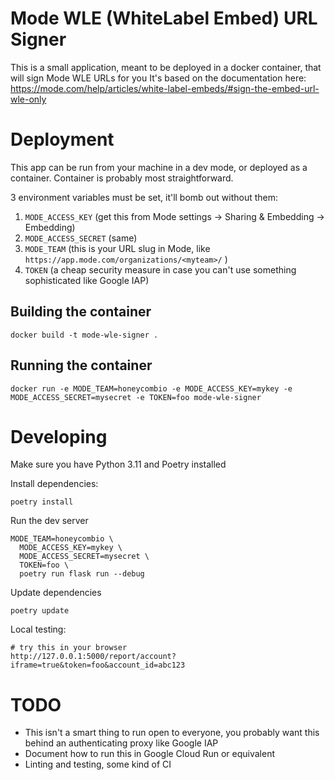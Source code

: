 # Mode WLE (WhiteLabel Embed) URL Signer

This is a small application, meant to be deployed in a docker container, that will sign Mode WLE URLs for you
It's based on the documentation here: https://mode.com/help/articles/white-label-embeds/#sign-the-embed-url-wle-only

# Deployment

This app can be run from your machine in a dev mode, or deployed as a container. Container is probably most straightforward.

3 environment variables must be set, it'll bomb out without them:
1. `MODE_ACCESS_KEY` (get this from Mode settings -> Sharing & Embedding -> Embedding)
2. `MODE_ACCESS_SECRET` (same)
3. `MODE_TEAM` (this is your URL slug in Mode, like `https://app.mode.com/organizations/<myteam>/` )
4. `TOKEN` (a cheap security measure in case you can't use something sophisticated like Google IAP)

## Building the container

```
docker build -t mode-wle-signer .
```

## Running the container
```
docker run -e MODE_TEAM=honeycombio -e MODE_ACCESS_KEY=mykey -e MODE_ACCESS_SECRET=mysecret -e TOKEN=foo mode-wle-signer
```

# Developing

Make sure you have Python 3.11 and Poetry installed

Install dependencies:
```
poetry install
```

Run the dev server
```
MODE_TEAM=honeycombio \
  MODE_ACCESS_KEY=mykey \
  MODE_ACCESS_SECRET=mysecret \
  TOKEN=foo \
  poetry run flask run --debug
```

Update dependencies
```
poetry update
```

Local testing:
```
# try this in your browser
http://127.0.0.1:5000/report/account?iframe=true&token=foo&account_id=abc123
```

# TODO

* This isn't a smart thing to run open to everyone, you probably want this behind an authenticating proxy like Google IAP
* Document how to run this in Google Cloud Run or equivalent
* Linting and testing, some kind of CI
